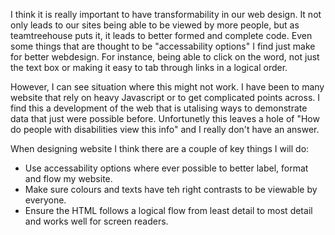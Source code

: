 I think it is really important to have transformability in our web design. It not only leads to our sites being able to be viewed by more people, but as teamtreehouse puts it, it leads to better formed and complete code. Even some things that are thought to be "accessability options" I find just make for better webdesign. For instance, being able to click on the word, not just the text box or making it easy to tab through links in a logical order.

However, I can see situation where this might not work. I have been to many website that rely on heavy Javascript or to get complicated points across. I find this a development of the web that is utalising ways to demonstrate data that just were possible before. Unfortunetly this leaves a hole of "How do people with disabilities view this info" and I really don't have an answer.

When designing website I think there are a couple of key things I will do:
- Use accessability options where ever possible to better label, format and flow my website.
- Make sure colours and texts have teh right contrasts to be viewable by everyone.
- Ensure the HTML follows a logical flow from least detail to most detail and works well for screen readers.
